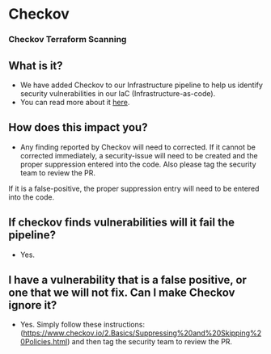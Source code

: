 # Checkov

### Checkov Terraform Scanning

## What is it?

- We have added Checkov to our Infrastructure pipeline to help us identify security vulnerabilities in our IaC (Infrastructure-as-code).
- You can read more about it [here](https://www.checkov.io/1.Welcome/Quick%20Start.html).

## How does this impact you?

- Any finding reported by Checkov will need to corrected. If it cannot be corrected immediately, a security-issue will need to be created and the proper suppression entered into the code.  Also please tag the security team to review the PR.

If it is a false-positive, the proper suppression entry will need to be entered into the code.

## If checkov finds vulnerabilities will it fail the pipeline?

- Yes.

## I have a vulnerability that is a false positive, or one that we will not fix. Can I make Checkov ignore it?

- Yes. Simply follow these instructions: (https://www.checkov.io/2.Basics/Suppressing%20and%20Skipping%20Policies.html) and then tag the security team to review the PR.
